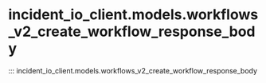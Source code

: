 # incident_io_client.models.workflows_v2_create_workflow_response_body

::: incident_io_client.models.workflows_v2_create_workflow_response_body

